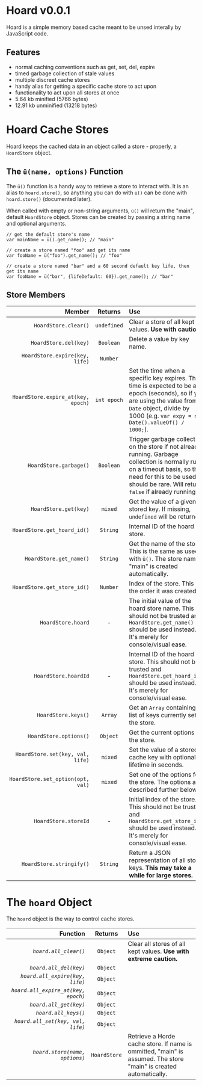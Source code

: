 # Hoard v0.0.1

Hoard is a simple memory based cache meant to be unsed interally by JavaScript code.

## Features

* normal caching conventions such as get, set, del, expire
* timed garbage collection of stale values
* multiple discreet cache stores
* handy alias for getting a specific cache store to act upon
* functionality to act upon all stores at once
* 5.64 kb minified (5766 bytes)
* 12.91 kb unminified (13218 bytes)

# Hoard Cache Stores

Hoard keeps the cached data in an object called a store - properly, a `HoardStore` object.


## The `ü(name, options)` Function

The `ü()` function is a handy way to retrieve a store to interact with.
It is an alias to `hoard.store()`, so anything you can do with `ü()` can be done with `hoard.store()` (documented later).

When called with empty or non-string arguments, `ü()` will return the "main", default `HoardStore` object.
Stores can be created by passing a string name and optional arguments.

    // get the default store's name
    var mainName = ü().get_name(); // "main"
    
    // create a store named "foo" and get its name
    var fooName = ü("foo").get_name(); // "foo"

    // create a store named "bar" and a 60 second default key life, then get its name
    var fooName = ü("bar", {lifeDefault: 60}).get_name(); // "bar"

## Store Members

|Member|Returns|Use|
|-----:|:-----:|:-----|
|`HoardStore.clear()`|`undefined`|Clear a store of all kept values. **Use with caution.**|
|`HoardStore.del(key)`|`Boolean`|Delete a value by key name.|
|`HoardStore.expire(key, life)`|`Number`| |
|`HoardStore.expire_at(key, epoch)`|`int epoch`|Set the time when a specific key expires. The time is expected to be an epoch (seconds), so if you are using the value from a `Date` object, divide by 1000 (e.g. `var expy = new Date().valueOf() / 1000;`).|
|`HoardStore.garbage()`|`Boolean`|Trigger garbage collection on the store if not already running. Garbage collection is normally run on a timeout basis, so the need for this to be used should be rare. Will return `false` if already running|
|`HoardStore.get(key)`|`mixed`|Get the value of a given stored key. If missing, `undefined` will be returned.|
|`HoardStore.get_hoard_id()`|`String`|Internal ID of the hoard store.|
|`HoardStore.get_name()`|`String`|Get the name of the store. This is the same as used with `ü()`. The store names "main" is created automatically.|
|`HoardStore.get_store_id()`|`Number`|Index of the store. This is the order it was created in.|
|`HoardStore.hoard`|-|The initial value of the hoard store name. This should not be trusted and `HoardStore.get_name()` should be used instead. It's merely for console/visual ease.|
|`HoardStore.hoardId`|-|Internal ID of the hoard store. This should not be trusted and `HoardStore.get_hoard_id()` should be used instead. It's merely for console/visual ease.|
|`HoardStore.keys()`|`Array`|Get an `Array` containing a list of keys currently set in the store.|
|`HoardStore.options()`|`Object`|Get the current options for the store.|
|`HoardStore.set(key, val, life)`|`mixed`|Set the value of a stored cache key with optional lifetime in seconds.|
|`HoardStore.set_option(opt, val)`|`mixed`|Set one of the options for the store. The options are described further below.|
|`HoardStore.storeId`|-|Initial index of the store. This should not be trusted and `HoardStore.get_store_id()` should be used instead. It's merely for console/visual ease.|
|`HoardStore.stringify()`|`String`|Return a JSON representation of all stored keys. **This may take a while for large stores.**|

# The `hoard` Object

The `hoard` object is the way to control cache stores.

|Function|Returns|Use|
|-----:|:-----:|:-----|
|*`hoard.all_clear()`*|`Object`|Clear all stores of all kept values. **Use with extreme caution.**|
|*`hoard.all_del(key)`*|`Object`||
|*`hoard.all_expire(key, life)`*|`Object`| |
|*`hoard.all_expire_at(key, epoch)`*|`Object`| |
|*`hoard.all_get(key)`*|`Object`| |
|*`hoard.all_keys()`*|`Object`| |
|*`hoard.all_set(key, val, life)`*|`Object`| |
|*`hoard.store(name, options)`*|`HoardStore`|Retrieve a Horde cache store. If name is ommitted, "main" is assumed. The store "main" is created automatically.|

